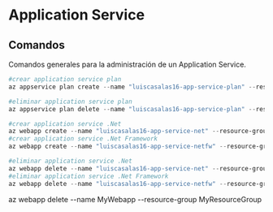 # Application Service

## Comandos

Comandos generales para la administración de un Application Service.

```powershell
#crear application service plan
az appservice plan create --name "luiscasalas16-app-service-plan" --resource-group "luiscasalas16-resource-group" --location "eastus2" --sku "F1"
```

```powershell
#eliminar application service plan
az appservice plan delete --name "luiscasalas16-app-service-plan" --resource-group "luiscasalas16-resource-group"
```

```powershell
#crear application service .Net
az webapp create --name "luiscasalas16-app-service-net" --resource-group "luiscasalas16-resource-group" --plan "luiscasalas16-app-service-plan" --runtime "dotnet:7"
#crear application service .Net Framework
az webapp create --name "luiscasalas16-app-service-netfw" --resource-group "luiscasalas16-resource-group" --plan "luiscasalas16-app-service-plan" --runtime "ASPNET:V4.8"
```

```powershell
#eliminar application service .Net
az webapp delete --name "luiscasalas16-app-service-net" --resource-group "luiscasalas16-resource-group" --keep-empty-plan
#eliminar application service .Net Framework
az webapp delete --name "luiscasalas16-app-service-netfw" --resource-group "luiscasalas16-resource-group" --keep-empty-plan
```

az webapp delete --name MyWebapp --resource-group MyResourceGroup

